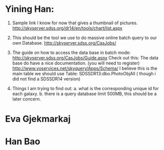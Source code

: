 # Yining Han:
1. Sample link I know for now that gives a thumbnail of pictures. 
   http://skyserver.sdss.org/dr14/en/tools/chart/list.aspx
   
2. This should be the tool we use to do massive online batch query to our own
   Database. http://skyserver.sdss.org/CasJobs/
   
3. The guide on how to access the data base in batch mode:
   http://skyserver.sdss.org/CasJobs/Guide.aspx
   Check out this:
   The data base do have a nice documentation. (you will need to register)
   http://www.voservices.net/skyquery/Apps/Schema/
   I believe this is the main table we should use
   Table:  SDSSDR13:dbo.PhotoObjAll ( though i did not find a SDSSDR14 version)
   
4. Things I am trying to find out:
   a. what is the corresponding unique id for each galaxy.
   b. there is a query database limit 500MB, this should be a later concern.
   
# Eva Gjekmarkaj

# Han Bao 
